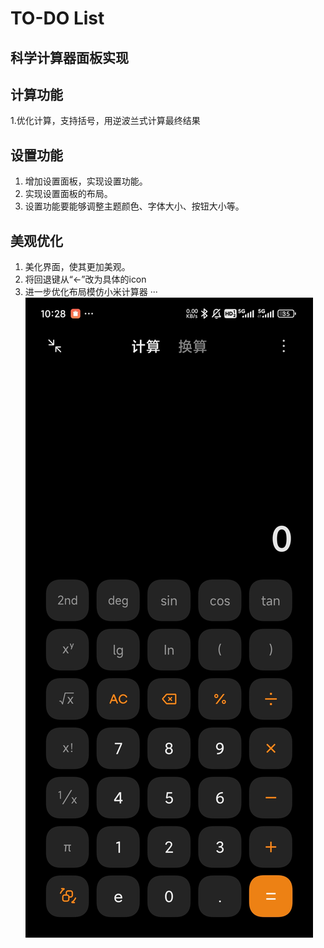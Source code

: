 # TO-DO List

## 科学计算器面板实现

## 计算功能

1.优化计算，支持括号，用逆波兰式计算最终结果

## 设置功能

1. 增加设置面板，实现设置功能。
2. 实现设置面板的布局。
3. 设置功能要能够调整主题颜色、字体大小、按钮大小等。

## 美观优化

1. 美化界面，使其更加美观。
2. 将回退键从“<-”改为具体的icon
3. 进一步优化布局模仿小米计算器
···
![url](Screenshot_2025-04-21-10-28-17-659_com.miui.calcu.jpg)
```